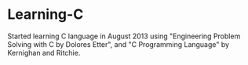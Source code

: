 Learning-C
==========
Started learning C language in August 2013 using "Engineering Problem Solving with C by Dolores Etter", and "C Programming Language" by Kernighan and Ritchie.

